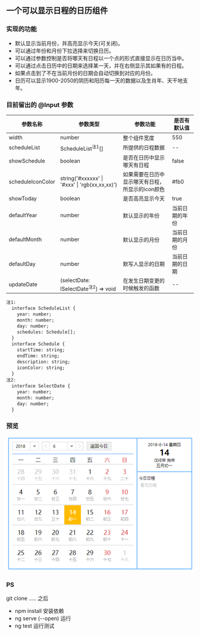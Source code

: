 ## 一个可以显示日程的日历组件

### 实现的功能
* 默认显示当前月份，并高亮显示今天(可关闭)。
* 可以通过年份和月份下拉选择来切换日历。
* 可以通过参数控制是否将哪天有日程以一个点的形式直接显示在日历当中。
* 可以通过点击日历中的日期来选择某一天，并在右侧显示其如果有的日程。
* 如果点击到了不在当前月份的日期会自动切换到对应的月份。
* 日历可以显示1900-2050的阴历和阳历每一天的数据以及生肖年、天干地支年。

### 目前留出的 @Input 参数
|参数名称|参数类型|参数功能|是否有默认值|
|-------|-------|-------|-------|
|width|number|整个组件宽度|550|
|scheduleList|ScheduleList<sup>注1</sup>[]|所提供的日程数据| -- |
|showSchedule|boolean|是否在日历中显示哪天有日程|false|
|scheduleIconColor|string('#xxxxxx' \| '#xxx' \| 'rgb(xx,xx,xx)')|如果需要在日历中显示哪天有日程，所显示的icon颜色|#fb0|
|showToday|boolean|是否高亮显示今天|true|
|defaultYear|number|默认显示的年份|当前日期的年份|
|defaultMonth|number|默认显示的月份|当前日期的月份|
|defaultDay|number|默写人显示的日期|当前日期的日期|
|updateDate|(selectDate: ISelectDate<sup>注2</sup>) => void|在发生日期变更的时候触发的函数|--|

    注1:
      interface ScheduleList {
        year: number;
        month: number;
        day: number;
        schedules: Schedule[];
      }
      interface Schedule {
        startTime: string;
        endTime: string;
        description: string;
        iconColor: string;
      }
    注2:
      interface SelectDate {
        year: number;
        month: number;
        day: number;
      }

### 预览
![预览图片](./assets/demo.png)

### PS
git clone ..... 之后 
- npm install 安装依赖
- ng serve (--open) 运行
- ng test 运行测试
